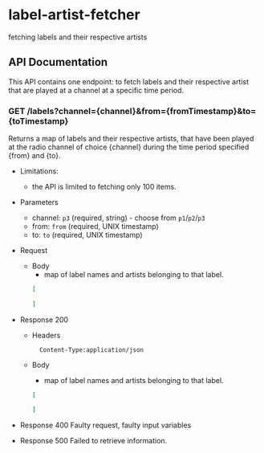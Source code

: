 # label-artist-fetcher
fetching labels and their respective artists 

## API Documentation
This API contains one endpoint: to fetch labels and their respective artist that are played at a channel at a specific time period. 

### GET /labels?channel={channel}&from={fromTimestamp}&to={toTimestamp}
Returns a map of labels and their respective artists, that have been played at the radio channel of choice {channel} during the time period specified {from} and {to}. 

+ Limitations:
   + the API is limited to fetching only 100 items. 

+ Parameters
    + channel: `p3` (required, string) - choose from `p1`/`p2`/`p3`
    + from: `from` (required, UNIX timestamp)
    + to: `to` (required, UNIX timestamp)

+ Request

    + Body
        + map of label names and artists belonging to that label. 
       ```json //TODO: UPDATE
       [
            
       ]
       ```

+ Response 200
    + Headers

            Content-Type:application/json
    + Body
        + map of label names and artists belonging to that label.
       ```json //TODO: UPDATE
       [
          
       ]
       ```
      
+ Response 400
  Faulty request, faulty input variables
      
+ Response 500
  Failed to retrieve information.


